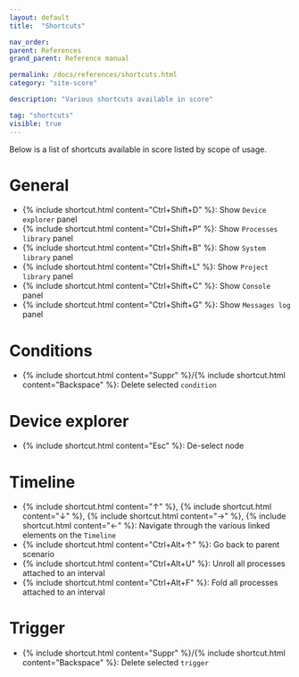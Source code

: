 ```yaml
---
layout: default
title:  "Shortcuts"

nav_order:
parent: References
grand_parent: Reference manual

permalink: /docs/references/shortcuts.html
category: "site-score"

description: "Various shortcuts available in score"

tag: "shortcuts"
visible: true
---
```


Below is a list of shortcuts available in score listed by scope of usage.

# General

- {% include shortcut.html content="Ctrl+Shift+D" %}: Show `Device explorer` panel
- {% include shortcut.html content="Ctrl+Shift+P" %}: Show `Processes library` panel
- {% include shortcut.html content="Ctrl+Shift+B" %}: Show `System library` panel
- {% include shortcut.html content="Ctrl+Shift+L" %}: Show `Project library` panel
- {% include shortcut.html content="Ctrl+Shift+C" %}: Show `Console` panel
- {% include shortcut.html content="Ctrl+Shift+G" %}: Show `Messages log` panel


# Conditions

- {% include shortcut.html content="Suppr" %}/{% include shortcut.html content="Backspace" %}: Delete selected `condition`

# Device explorer

- {% include shortcut.html content="Esc" %}: De-select node

# Timeline

- {% include shortcut.html content="↑" %}, {% include shortcut.html content="↓" %}, {% include shortcut.html content="→" %}, {% include shortcut.html content="←" %}: Navigate through the various linked elements on the `Timeline`
- {% include shortcut.html content="Ctrl+Alt+↑" %}: Go back to parent scenario
- {% include shortcut.html content="Ctrl+Alt+U" %}: Unroll all processes attached to an interval
- {% include shortcut.html content="Ctrl+Alt+F" %}: Fold all processes attached to an interval

# Trigger

- {% include shortcut.html content="Suppr" %}/{% include shortcut.html content="Backspace" %}: Delete selected `trigger`
